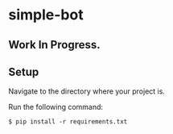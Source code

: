 # simple-bot
## Work In Progress.

## Setup
Navigate to the directory where your project is.

Run the following command:
  
  
    $ pip install -r requirements.txt

